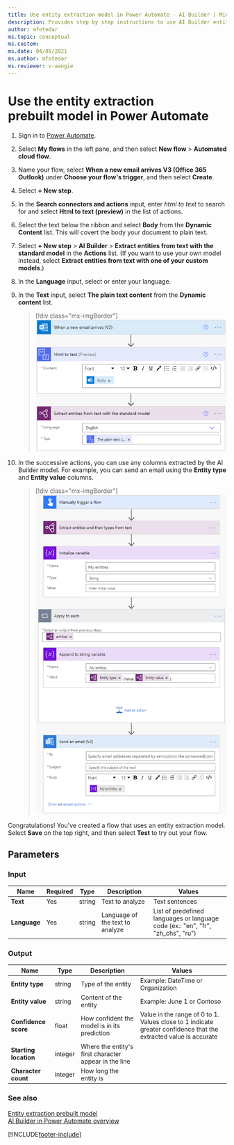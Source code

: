 ```yaml
---
title: Use entity extraction model in Power Automate - AI Builder | Microsoft Docs
description: Provides step by step instructions to use AI Builder entity extraction in Power Automate.
author: mfotedar
ms.topic: conceptual
ms.custom: 
ms.date: 04/05/2021
ms.author: mfotedar
ms.reviewer: v-aangie
---
```


# Use the entity extraction prebuilt model in Power Automate

1. Sign in to [Power Automate](https://flow.microsoft.com/).

1. Select **My flows** in the left pane, and then select **New flow** > **Automated cloud flow**.

1. Name your flow, select **When a new email arrives V3 (Office 365 Outlook)** under **Choose your flow's trigger**, and then select **Create**.

1.	Select **+ New step**.

1. In the **Search connectors and actions** input, enter *html to text* to search for and select **Html to text (preview)** in the list of actions.

1. Select the text below the ribbon and select **Body** from the **Dynamic Content** list. This will covert the body your document to plain text.

1. Select **+ New step** > **AI Builder** > **Extract entities from text with the standard model** in the **Actions** list. (If you want to use your own model instead, select **Extract entities from text with one of your custom models**.)

1. In the **Language** input, select or enter your language.

1. In the **Text** input, select **The plain text content** from the **Dynamic content** list.

   > [!div class="mx-imgBorder"]
   > ![Choose an action'.](media/flow-EE-prebuilt1.png "Specify Text")

1. In the successive actions, you can use any columns extracted by the AI Builder model. For example, you can send an email using the **Entity type** and **Entity value** columns.
   > [!div class="mx-imgBorder"]
   > ![Choose an a action'.](media/flow-eep-example.png "Send an email")

Congratulations! You've created a flow that uses an entity extraction model. Select **Save** on the top right, and then select **Test** to try out your flow.

## Parameters

### Input
|Name |Required |Type |Description |Values |
|---------|---------|---------|---------|---------|
|**Text** |Yes |string |Text to analyze|Text sentences |
|**Language** |Yes |string |Language of the text to analyze|List of predefined languages or language code (ex.: "en", "fr", "zh_chs", "ru") |

### Output

|Name |Type |Description |Values |
|---------|---------|---------|---------|
|**Entity type** |string |Type of the entity|Example: DateTime or Organization |
|**Entity value** |string |Content of the entity|Example: June 1 or Contoso |
|**Confidence score** |float |How confident the model is in its prediction|Value in the range of 0 to 1. Values close to 1 indicate greater confidence that the extracted value is accurate |
|**Starting location** |integer |Where the entity's first character appear in the line| |
|**Character count** |integer |How long the entity is| |

### See also

[Entity extraction prebuilt model](prebuilt-entity-extraction.md)  
[AI Builder in Power Automate overview](use-in-flow-overview.md)


[!INCLUDE[footer-include](includes/footer-banner.md)]